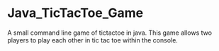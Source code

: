 # Java_TicTacToe_Game
A small command line game of tictactoe in java. This game allows two players to play each other in tic tac toe within the console.
